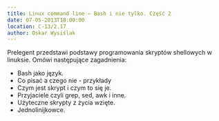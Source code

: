 ```yaml
---
title: Linux command line – Bash i nie tylko. Część 2
date: 07-05-2013T18:00:00
location: C-13/2.17
author: Oskar Wysiślak
---
```

Prelegent przedstawi podstawy programowania skryptów shellowych w linuksie.
Omówi następujące zagadnienia:

  * Bash jako język.
  * Co pisać a czego nie - przykłady
  * Czym jest skrypt i czym to się je.
  * Przyjaciele czyli grep, sed, awk i inne.
  * Użyteczne skrypty z życia wzięte.
  * Jednolinijkowce.
